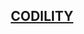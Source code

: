<h2 align="center">

<a href="https://app.codility.com/programmers/lessons/1-iterations/">CODILITY<a>

</h2>